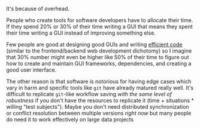 It's because of overhead.

People who create tools for software developers have to allocate their time. If they spend 20% or 30% of their time writing a GUI that means they spent their time writing a GUI instead of improving something else.

Few people are good at designing good GUIs and writing [efficient code](https://en.wikipedia.org/wiki/Instruction_pipelining) (similar to the frontend/backend web development dichotomy) so I imagine that 30% number might even be higher like 50% of their time to figure out how to create and maintain GUI frameworks, dependencies, and creating a good user interface.

The other reason is that software is notorious for having edge cases which vary in harm and specific tools like `git` have already matured really well. It's difficult to replicate `git`-like workflow saving _with the same level of robustness_ if you don't have the resources to replicate it (time + situations * willing "test subjects"). Maybe you don't need distributed synchronization or conflict resolution between multiple versions _right now_ but many people do need it to work effectively on large data projects
